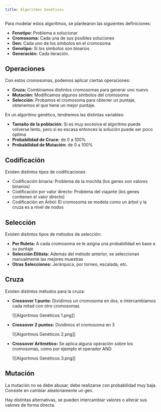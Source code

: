 ```yaml
---
title: Algoritmos Genéticos
---
```


Para modelar estos algoritmos, se plantearon las siguientes definiciones:

- **Fenotipo:** Problema a solucionar
- **Cromosoma:** Cada una de sus posibles soluciones
- **Gen:** Cada uno de los símbolos en el cromosoma
- **Genotipo:** Si los símbolos son binarios
- **Generación:** Cada iteración.

## Operaciones

Con estos cromosomas, podemos aplicar ciertas operaciones:

- **Cruza:** Combinamos distintos cromosomas para generar uno nuevo
- **Mutación:** Modificamos algunos símbolos del cromosoma
- **Selección:** Probamos el cromosoma para obtener un puntaje, obtenemos el que tiene un mejor puntaje.

En un algoritmo genético, tendremos las distintas variables:

- **Tamaño de la población:** Si es muy excesiva el algoritmo puede volverse lento, pero si es escasa entonces la solución puede ser poco óptima
- **Probabilidad de Cruce:** de 0 a 100%
- **Probabilidad de Mutación:** de 0 a 100%

## Codificación

Existen distintos tipos de codificaciones

- Codificación binaria: Problema de la mochila (los genes son valores binarios)
- Codificación por valor directo: Problema del viajante (los genes contienen el valor directo)
- Codificación en Árbol: El cromosoma se modela como un árbol y la cruza es a nivel de nodos

## Selección

Existen distintos tipos de métodos de selección:

- **Por Ruleta:** A cada cromosoma se le asigna una probabilidad en base a su puntaje
- **Selección Elitista:** Además del método anterior, se seleccionan manualmente las mejores muestras
- **Otras Selecciones:** Jerárquica, por torneo, escalada, etc.

## Cruza

Existen distintos métodos para la cruza:

- **Crossover 1 punto:** Dividimos un cromosoma en dos, e intercambiamos cada mitad con otro cromosomas

	![[Algoritmos Genéticos 1.png]]

- **Crossover 2 puntos:** Dividimos el cromosoma en 3

	![[Algoritmos Genéticos 2.png]]

- **Crossover Aritmético:** Se aplica alguna operación sobre los cromosomas, como por ejemplo el operador AND

	![[Algoritmos Genéticos 3.png]]

## Mutación

La mutación no se debe abusar, debe realizarse con probabilidad muy baja. Consiste en cambiar aleatoriamente un gen.

Hay distintas alternativas, se pueden intercambiar valores o alterar sus valores de forma directa.
